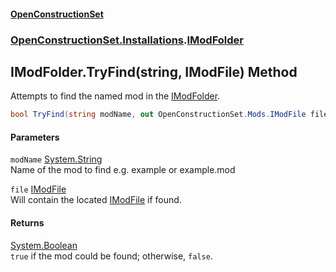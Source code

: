 #### [OpenConstructionSet](index.md 'index')
### [OpenConstructionSet.Installations](index.md#OpenConstructionSet_Installations 'OpenConstructionSet.Installations').[IModFolder](wh7_cj0PEb2QTfOlBPaoIQ.md 'OpenConstructionSet.Installations.IModFolder')
## IModFolder.TryFind(string, IModFile) Method
Attempts to find the named mod in the [IModFolder](wh7_cj0PEb2QTfOlBPaoIQ.md 'OpenConstructionSet.Installations.IModFolder').  
```csharp
bool TryFind(string modName, out OpenConstructionSet.Mods.IModFile file);
```
#### Parameters
<a name='OpenConstructionSet_Installations_IModFolder_TryFind(string_OpenConstructionSet_Mods_IModFile)_modName'></a>
`modName` [System.String](https://docs.microsoft.com/en-us/dotnet/api/System.String 'System.String')  
Name of the mod to find e.g. example or example.mod
  
<a name='OpenConstructionSet_Installations_IModFolder_TryFind(string_OpenConstructionSet_Mods_IModFile)_file'></a>
`file` [IModFile](IKbYBL+aXAnVnb4gGogjfQ.md 'OpenConstructionSet.Mods.IModFile')  
Will contain the located [IModFile](IKbYBL+aXAnVnb4gGogjfQ.md 'OpenConstructionSet.Mods.IModFile') if found.
  
#### Returns
[System.Boolean](https://docs.microsoft.com/en-us/dotnet/api/System.Boolean 'System.Boolean')  
`true` if the mod could be found; otherwise, `false`.
